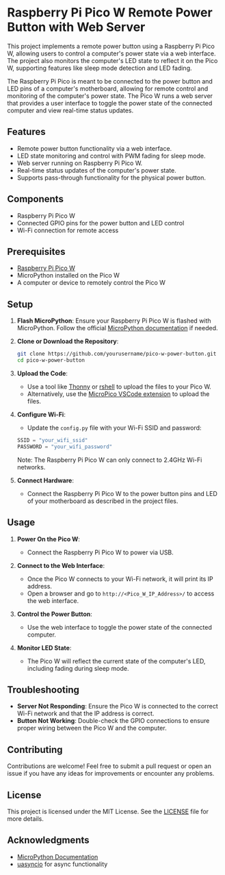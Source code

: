 # Raspberry Pi Pico W Remote Power Button with Web Server

This project implements a remote power button using a Raspberry Pi Pico W, allowing users to control a computer's power state via a web interface. The project also monitors the computer's LED state to reflect it on the Pico W, supporting features like sleep mode detection and LED fading.

The Raspberry Pi Pico is meant to be connected to the power button and LED pins of a computer's motherboard, allowing for remote control and monitoring of the computer's power state. The Pico W runs a web server that provides a user interface to toggle the power state of the connected computer and view real-time status updates.

## Features

- Remote power button functionality via a web interface.
- LED state monitoring and control with PWM fading for sleep mode.
- Web server running on Raspberry Pi Pico W.
- Real-time status updates of the computer's power state.
- Supports pass-through functionality for the physical power button.

## Components

- Raspberry Pi Pico W
- Connected GPIO pins for the power button and LED control
- Wi-Fi connection for remote access

## Prerequisites

- [Raspberry Pi Pico W](https://www.raspberrypi.com/documentation/microcontrollers/)
- MicroPython installed on the Pico W
- A computer or device to remotely control the Pico W

## Setup

1. **Flash MicroPython**: Ensure your Raspberry Pi Pico W is flashed with MicroPython. Follow the official [MicroPython documentation](https://micropython.org/download/rp2-pico-w/) if needed.

2. **Clone or Download the Repository**:
    ```bash
    git clone https://github.com/yourusername/pico-w-power-button.git
    cd pico-w-power-button
    ```

3. **Upload the Code**:
    - Use a tool like [Thonny](https://thonny.org/) or [rshell](https://github.com/dhylands/rshell) to upload the files to your Pico W.
    - Alternatively, use the [MicroPico VSCode extension](https://marketplace.visualstudio.com/items?itemName=paulober.pico-w-go) to upload the files.

4. **Configure Wi-Fi**:
    - Update the `config.py` file with your Wi-Fi SSID and password:
    ```python
    SSID = "your_wifi_ssid"
    PASSWORD = "your_wifi_password"
    ```
    Note: The Raspberry Pi Pico W can only connect to 2.4GHz Wi-Fi networks.

5. **Connect Hardware**:
    - Connect the Raspberry Pi Pico W to the power button pins and LED of your motherboard as described in the project files.

## Usage

1. **Power On the Pico W**:
   - Connect the Raspberry Pi Pico W to power via USB.

2. **Connect to the Web Interface**:
   - Once the Pico W connects to your Wi-Fi network, it will print its IP address.
   - Open a browser and go to `http://<Pico_W_IP_Address>/` to access the web interface.

3. **Control the Power Button**:
   - Use the web interface to toggle the power state of the connected computer.

4. **Monitor LED State**:
   - The Pico W will reflect the current state of the computer's LED, including fading during sleep mode.

## Troubleshooting

- **Server Not Responding**: Ensure the Pico W is connected to the correct Wi-Fi network and that the IP address is correct.
- **Button Not Working**: Double-check the GPIO connections to ensure proper wiring between the Pico W and the computer.

## Contributing

Contributions are welcome! Feel free to submit a pull request or open an issue if you have any ideas for improvements or encounter any problems.

## License

This project is licensed under the MIT License. See the [LICENSE](LICENSE) file for more details.

## Acknowledgments

- [MicroPython Documentation](https://docs.micropython.org/)
- [uasyncio](https://docs.micropython.org/en/latest/library/uasyncio.html) for async functionality
